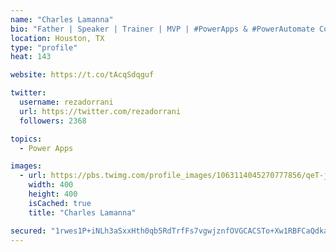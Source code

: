 ```yaml
---
name: "Charles Lamanna"
bio: "Father | Speaker | Trainer | MVP | #PowerApps & #PowerAutomate Community Super User | YouTuber Right-pointing triangle http://youtube.com/c/rezadorrani | Learn - Share - Clockwise rightwards and leftwards open circle arrows"
location: Houston, TX
type: "profile"
heat: 143

website: https://t.co/tAcqSdqguf

twitter:
  username: rezadorrani
  url: https://twitter.com/rezadorrani
  followers: 2368

topics:
  - Power Apps

images:
  - url: https://pbs.twimg.com/profile_images/1063114045270777856/qeT-jpWr_400x400.jpg
    width: 400
    height: 400
    isCached: true
    title: "Charles Lamanna"

secured: "1rwes1P+iNLh3aSxxHth0qb5RdTrfFs7vgwjznfOVGCACSTo+Xw1RBFCaQdkaE14mAVkGFdGBGU/15EoyFBNE44eky4HiZaKDSUMHvQtkL30rAsRlW4CbikIVFp+JsufiSft6LohJPIjBh8T0avo6Wia7EXeUYi/FoKErA2Jf/eje0L/yRrJnhUSkdI6ze5CsclGbpbODjV2m5Tm42FFJ/+lj/OYHiO4L9GCecrgUcgH2cJpCml4iIIj6lMUolcqWZOKRY0pcO0gwKF9IrBl1fgX6Py71q+vjitLQHjcy8MIz1GF3WIzIB6SslqIIErrhwRwkZn2HIVxJcFsCJJOEog4q8nqlenckLGSWoHaIM+GJzbg/HvuvdTi8zkhBvuEOPXhKc0dO5qFOJTDtbaXVtHRvkN5pUfa6YjIRuU3VJw=;wvQyNI4YzaJAKONE4AsNKA=="
---
```


